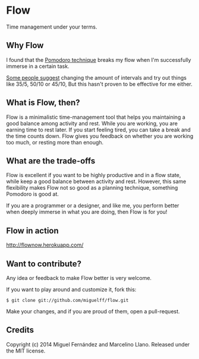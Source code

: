 Flow
=====

Time management under your terms.

Why Flow
--------

I found that the [Pomodoro technique](http://en.wikipedia.org/wiki/Pomodoro_Technique) breaks my flow when I'm successfully immerse in a certain task.

[Some people suggest](http://productivity.stackexchange.com/a/813) changing the amount of intervals and try out things like 35/5, 50/10 or 45/10, But this hasn't proven to be effective for me either.

What is Flow, then?
-------------------

Flow is a minimalistic time-management tool that helps you maintaining a good balance among activity and rest. While you are working, you are earning time to rest later. If you start feeling tired, you can take a break and the time counts down. Flow gives you feedback on whether you are working too much, or resting more than enough.

What are the trade-offs
-----------------------

Flow is excellent if you want to be highly productive and in a flow state, while keep a good balance between activity and rest. However, this same flexibility makes Flow not so good as a planning technique, something Pomodoro is good at.

If you are a programmer or a designer, and like me, you perform better when deeply immerse in what you are doing, then Flow is for you!

Flow in action
--------------

http://flownow.herokuapp.com/

Want to contribute?
-------------------

Any idea or feedback to make Flow better is very welcome.

If you want to play around and customize it, fork this:

    $ git clone git://github.com/miguelff/flow.git

Make your changes, and if you are proud of them, open a pull-request.

Credits
-------

Copyright (c) 2014 Miguel Fernández and Marcelino Llano. Released under the MIT license.
